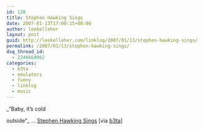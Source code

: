 ```yaml
---
id: 120
title: Stephen Hawking Sings
date: 2007-01-13T17:00:15+00:00
author: leekelleher
layout: post
guid: http://leekelleher.com/linklog/2007/01/13/stephen-hawking-sings/
permalink: /2007/01/13/stephen-hawking-sings/
dsq_thread_id:
  - 2246664062
categories:
  - b3ta
  - emulators
  - funny
  - linklog
  - music
---
```

_&#8220;Baby, it&#8217;s cold
  
outside&#8221;_ &#8230; [Stephen Hawking Sings](http://www.stephenhawkingsings.co.uk/) [via [b3ta](http://b3ta.com/newsletter/issue260/)]